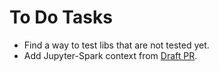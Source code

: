 To Do Tasks
============

 - Find a way to test libs that are not tested yet.
 - Add Jupyter-Spark context from  [Draft PR](https://github.com/saagie/jupyter-python-nbk/pull/21).
 